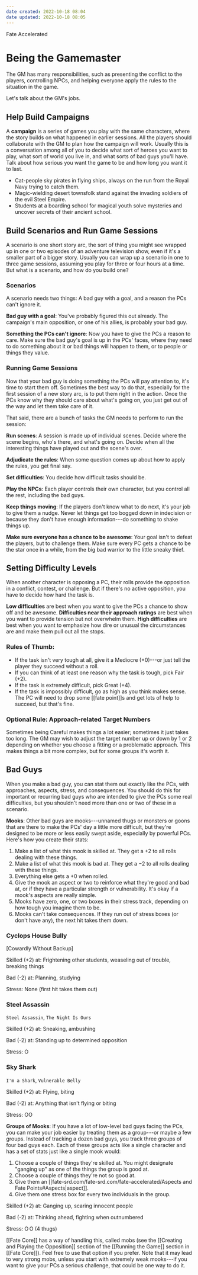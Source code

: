 ```yaml
---
date created: 2022-10-18 08:04
date updated: 2022-10-18 08:05
---
```


Fate Accelerated

# Being the Gamemaster

The GM has many responsibilities, such as presenting the conflict to the players, controlling NPCs, and helping everyone apply the rules to the situation in the game.

Let's talk about the GM's jobs.

## Help Build Campaigns

A **campaign** is a series of games you play with the same characters, where the story builds on what happened in earlier sessions. All the players should collaborate with the GM to plan how the campaign will work. Usually this is a conversation among all of you to decide what sort of heroes you want to play, what sort of world you live in, and what sorts of bad guys you'll have. Talk about how serious you want the game to be and how long you want it to last.

- Cat-people sky pirates in flying ships, always on the run from the Royal Navy trying to catch them.
- Magic-wielding desert townsfolk stand against the invading soldiers of the evil Steel Empire.
- Students at a boarding school for magical youth solve mysteries and uncover secrets of their ancient school.

## Build Scenarios and Run Game Sessions

A scenario is one short story arc, the sort of thing you might see wrapped up in one or two episodes of an adventure television show, even if it's a smaller part of a bigger story. Usually you can wrap up a scenario in one to three game sessions, assuming you play for three or four hours at a time. But what is a scenario, and how do you build one?

### Scenarios

A scenario needs two things: A bad guy with a goal, and a reason the PCs can't ignore it.

**Bad guy with a goal**: You've probably figured this out already. The campaign's main opposition, or one of his allies, is probably your bad guy.

**Something the PCs can't ignore**: Now you have to give the PCs a reason to care. Make sure the bad guy's goal is up in the PCs' faces, where they need to do something about it or bad things will happen to them, or to people or things they value.

### Running Game Sessions

Now that your bad guy is doing something the PCs will pay attention to, it's time to start them off. Sometimes the best way to do that, especially for the first session of a new story arc, is to put them right in the action. Once the PCs know why they should care about what's going on, you just get out of the way and let them take care of it.

That said, there are a bunch of tasks the GM needs to perform to run the session:

**Run scenes**: A session is made up of individual scenes. Decide where the scene begins, who's there, and what's going on. Decide when all the interesting things have played out and the scene's over.

**Adjudicate the rules**: When some question comes up about how to apply the rules, you get final say.

**Set difficulties**: You decide how difficult tasks should be.

**Play the NPCs**: Each player controls their own character, but you control all the rest, including the bad guys.

**Keep things moving**: If the players don't know what to do next, it's your job to give them a nudge. Never let things get too bogged down in indecision or because they don't have enough information---do something to shake things up.

**Make sure everyone has a chance to be awesome**: Your goal isn't to defeat the players, but to challenge them. Make sure every PC gets a chance to be the star once in a while, from the big bad warrior to the little sneaky thief.

## Setting Difficulty Levels

When another character is opposing a PC, their rolls provide the opposition in a conflict, contest, or challenge. But if there's no active opposition, you have to decide how hard the task is.

**Low difficulties** are best when you want to give the PCs a chance to show off and be awesome. **Difficulties near their approach ratings** are best when you want to provide tension but not overwhelm them. **High difficulties** are best when you want to emphasize how dire or unusual the circumstances are and make them pull out all the stops.

### Rules of Thumb:

- If the task isn't very tough at all, give it a Mediocre (+0)---or   just tell the player they succeed without a roll.
- If you can think of at least one reason why the task is tough, pick Fair (+2).
- If the task is extremely difficult, pick Great (+4).
- If the task is impossibly difficult, go as high as you think makes sense. The PC will need to drop some [[fate point]]s and get lots of help to succeed, but that's fine.
 
### Optional Rule: Approach-related Target Numbers

Sometimes being Careful makes things a lot easier; sometimes it just takes too long. The GM may wish to adjust the target number up or down by 1 or 2 depending on whether you choose a fitting or a problematic approach. This makes things a bit more complex, but for some groups it's worth it.

## Bad Guys

When you make a bad guy, you can stat them out exactly like the PCs, with approaches, aspects, stress, and consequences. You should do this for important or recurring bad guys who are intended to give the PCs some real difficulties, but you shouldn't need more than one or two of these in a scenario.

**Mooks**: Other bad guys are mooks---unnamed thugs or monsters or goons that are there to make the PCs' day a little more difficult, but they're designed to be more or less easily swept aside, especially by powerful PCs. Here's how you create their stats:

1. Make a list of what this mook is skilled at. They get a +2 to all rolls dealing with these things.
2. Make a list of what this mook is bad at. They get a −2 to all rolls dealing with these things.
3. Everything else gets a +0 when rolled.
4. Give the mook an aspect or two to reinforce what they're good and bad at, or if they have a particular strength or vulnerability. It's okay if a mook's aspects are really simple.
5. Mooks have zero, one, or two boxes in their stress track, depending on how tough you imagine them to be.
6. Mooks can't take consequences. If they run out of stress boxes (or don't have any), the next hit takes them down.

### Cyclops House Bully

[Cowardly Without Backup]

Skilled (+2) at: Frightening other students, weaseling out of trouble, breaking things

Bad (-2) at: Planning, studying

Stress: None (first hit takes them out)

### Steel Assassin

`Steel Assassin`, `The Night Is Ours`

Skilled (+2) at: Sneaking, ambushing

Bad (-2) at: Standing up to determined opposition

Stress: O

### Sky Shark

`I'm a Shark`, `Vulnerable Belly`

Skilled (+2) at: Flying, biting

Bad (-2) at: Anything that isn't flying or biting

Stress: OO

**Groups of Mooks**: If you have a lot of low-level bad guys facing the PCs, you can make your job easier by treating them as a group---or maybe a few groups. Instead of tracking a dozen bad guys, you track three groups of four bad guys each. Each of these groups acts like a single character and has a set of stats just like a single mook would:

1. Choose a couple of things they're skilled at. You might designate "ganging up" as one of the things the group is good at.
2. Choose a couple of things they're not so good at.
3. Give them an [[fate-srd.com/fate-srd.com/fate-accelerated/Aspects and Fate Points#Aspects|aspect]].
4. Give them one stress box for every two individuals in the group.

Skilled (+2) at: Ganging up, scaring innocent people

Bad (-2) at: Thinking ahead, fighting when outnumbered

Stress: O O (4 thugs)

[[Fate Core]] has a way of handling this, called mobs (see the [[Creating and Playing the Opposition]] section of the [[Running the Game]] section in [[Fate Core]]). Feel free to use that option if you prefer. Note that it may lead to very strong mobs, unless you start with extremely weak mooks---if you want to give your PCs a serious challenge, that could be one way to do it.